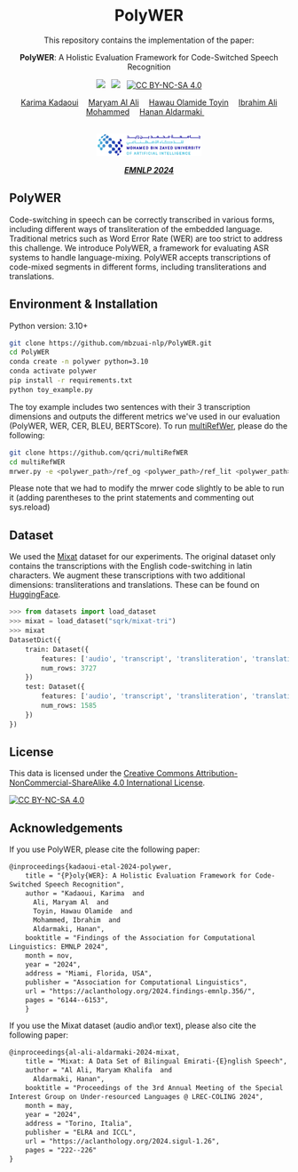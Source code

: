 <div align="center">

<h1> PolyWER </h1>
This repository contains the implementation of the paper:

**PolyWER**: A Holistic Evaluation Framework for Code-Switched Speech Recognition

<a href=''> <a href='https://aclanthology.org/2024.findings-emnlp.356.pdf'><img src='https://img.shields.io/badge/Paper-ACL Anthology-red'></a> &nbsp;  <a href='https://huggingface.co/datasets/sqrk/mixat-tri'><img src='https://img.shields.io/badge/Dataset-Mixat-green'></a> &nbsp; [![CC BY-NC-SA 4.0][cc-by-nc-sa-shield]][cc-by-nc-sa]


<div>
    <a href='https://www.linkedin.com/in/karima-kadaoui-960923b7/' target='_blank'>Karima Kadaoui</a>&emsp;
    <a href='https://www.linkedin.com/in/maryam-al-ali-76b978231' target='_blank'>Maryam Al Ali</a>&emsp;
    <a href='https://www.linkedin.com/in/toyinhawau/' target='_blank'>Hawau Olamide Toyin</a>&emsp;
    <a href='https://www.linkedin.com/in/ibrahim-mohammed13' target='_blank'>Ibrahim Ali Mohammed</a>&emsp;
    <a href='https://linkedin.com/in/hanan-aldarmaki/' target='_blank'>Hanan Aldarmaki </a>&emsp;
</div>
<br>
<p align="center" float="center">
  <img src="img/MBZUAI-logo.png" height="40" />
</p>

<i><strong><a href='' target='_blank'>EMNLP 2024</a></strong></i>
<br>
</div>

## PolyWER 
Code-switching in speech can be correctly transcribed in various forms, including different ways of transliteration of the embedded language. Traditional metrics such as Word Error Rate (WER) are too strict to address this challenge. We introduce PolyWER, a framework for evaluating ASR systems to handle language-mixing. PolyWER accepts transcriptions of code-mixed segments in different forms, including transliterations and translations.

## Environment & Installation

Python version: 3.10+

```bash
git clone https://github.com/mbzuai-nlp/PolyWER.git
cd PolyWER
conda create -n polywer python=3.10
conda activate polywer
pip install -r requirements.txt
python toy_example.py
```

The toy example includes two sentences with their 3 transcription dimensions and outputs the different metrics we've used in our evaluation (PolyWER, WER, CER, BLEU, BERTScore).
To run [multiRefWer](https://github.com/qcri/multiRefWER), please do the following:

```bash
git clone https://github.com/qcri/multiRefWER 
cd multiRefWER
mrwer.py -e <polywer_path>/ref_og <polywer_path>/ref_lit <polywer_path>/ref_lat <polywer_path>/hyp 
```

Please note that we had to modify the mrwer code slightly to be able to run it (adding parentheses to the print statements and commenting out sys.reload)


## Dataset
We used the [Mixat](https://github.com/mbzuai-nlp/mixat) dataset for our experiments. The original dataset only contains the transcriptions with the English code-switching in latin characters. We augment these transcriptions with two additional dimensions: transliterations and translations. These can be found on [HuggingFace](https://huggingface.co/datasets/sqrk/mixat-tri).

```python
>>> from datasets import load_dataset
>>> mixat = load_dataset("sqrk/mixat-tri")
>>> mixat
DatasetDict({
    train: Dataset({
        features: ['audio', 'transcript', 'transliteration', 'translation', 'language', 'duration_ms'],
        num_rows: 3727
    })
    test: Dataset({
        features: ['audio', 'transcript', 'transliteration', 'translation', 'language', 'duration_ms'],
        num_rows: 1585
    })
})

```


## License
This data is licensed under the [Creative Commons Attribution-NonCommercial-ShareAlike 4.0 International License][cc-by-nc-sa].

[![CC BY-NC-SA 4.0][cc-by-nc-sa-image]][cc-by-nc-sa]


## Acknowledgements
If you use PolyWER, please cite the following paper:

``` 
@inproceedings{kadaoui-etal-2024-polywer,
    title = "{P}oly{WER}: A Holistic Evaluation Framework for Code-Switched Speech Recognition",
    author = "Kadaoui, Karima  and
      Ali, Maryam Al  and
      Toyin, Hawau Olamide  and
      Mohammed, Ibrahim  and
      Aldarmaki, Hanan",
    booktitle = "Findings of the Association for Computational Linguistics: EMNLP 2024",
    month = nov,
    year = "2024",
    address = "Miami, Florida, USA",
    publisher = "Association for Computational Linguistics",
    url = "https://aclanthology.org/2024.findings-emnlp.356/",
    pages = "6144--6153",
    }

```

If you use the Mixat dataset (audio and\or text), please also cite the following paper:

``` 
@inproceedings{al-ali-aldarmaki-2024-mixat,
    title = "Mixat: A Data Set of Bilingual Emirati-{E}nglish Speech",
    author = "Al Ali, Maryam Khalifa  and
      Aldarmaki, Hanan",
    booktitle = "Proceedings of the 3rd Annual Meeting of the Special Interest Group on Under-resourced Languages @ LREC-COLING 2024",
    month = may,
    year = "2024",
    address = "Torino, Italia",
    publisher = "ELRA and ICCL",
    url = "https://aclanthology.org/2024.sigul-1.26",
    pages = "222--226"
}

```

[cc-by-nc-sa]: http://creativecommons.org/licenses/by-nc-sa/4.0/
[cc-by-nc-sa-image]: https://licensebuttons.net/l/by-nc-sa/4.0/88x31.png
[cc-by-nc-sa-shield]: https://img.shields.io/badge/License-CC%20BY--NC--SA%204.0-lightgrey.svg
